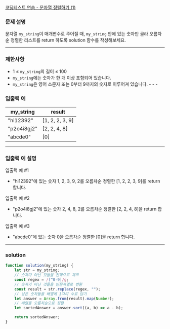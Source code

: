 [코딩테스트 연습 - 문자열 정렬하기 (1)](https://school.programmers.co.kr/learn/courses/30/lessons/120850)

### **문제 설명**

문자열 `my_string`이 매개변수로 주어질 때, `my_string` 안에 있는 숫자만 골라 오름차순 정렬한 리스트를 return 하도록 solution 함수를 작성해보세요.

---

### 제한사항

- 1 ≤ `my_string`의 길이 ≤ 100
- `my_string`에는 숫자가 한 개 이상 포함되어 있습니다.
- `my_string`은 영어 소문자 또는 0부터 9까지의 숫자로 이루어져 있습니다. - - -

### 입출력 예

| my_string   | result          |
| ----------- | --------------- |
| "hi12392"   | [1, 2, 2, 3, 9] |
| "p2o4i8gj2" | [2, 2, 4, 8]    |
| "abcde0"    | [0]             |

---

### 입출력 예 설명

입출력 예 #1

- "hi12392"에 있는 숫자 1, 2, 3, 9, 2를 오름차순 정렬한 [1, 2, 2, 3, 9]를 return 합니다.

입출력 예 #2

- "p2o4i8gj2"에 있는 숫자 2, 4, 8, 2를 오름차순 정렬한 [2, 2, 4, 8]을 return 합니다.

입출력 예 #3

- "abcde0"에 있는 숫자 0을 오름차순 정렬한 [0]을 return 합니다.

---

### solution

```jsx
function solution(my_string) {
	let str = my_string;
	// 숫자가 아닌 것들을 전역으로 체크
	const regex = /[^0-9]/g;
	// 숫자가 아닌 것들을 빈문자열로 변환
	const result = str.replace(regex, "");
	// 남은 숫자들을 배열에 1자리 수로 담기
	let answer = Array.from(result).map(Number);
	// 배열을 오름차순으로 정렬
	let sortedAnswer = answer.sort((a, b) => a - b);

	return sortedAnswer;
}
```
